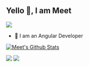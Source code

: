 ## Yello 👋, I am Meet
![](https://komarev.com/ghpvc/?username=mit-bhalodi)

- 👔 I am an Angular Developer

[![Meet's Github Stats](https://github-readme-stats.vercel.app/api?username=mit-bhalodi)](https://github.com/anuraghazra/github-readme-stats)

![](https://img.shields.io/twitter/follow/mit_bhalodi11?style=social)
![](https://img.shields.io/github/followers/mit-bhalodi?style=social)
